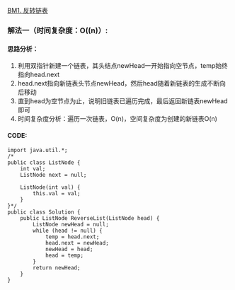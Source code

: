 [BM1. 反转链表](https://www.nowcoder.com/practice/75e878df47f24fdc9dc3e400ec6058ca?tpId=295&tqId=23286&ru=%2Fpractice%2Fb58434e200a648c589ca2063f1faf58c&qru=%2Fta%2Fformat-top101%2Fquestion-ranking&sourceUrl=%2Fexam%2Foj)
### 解法一（时间复杂度：O((n)）:
#### 思路分析：
1. 利用双指针新建一个链表，其头结点newHead一开始指向空节点，temp始终指向head.next
2. head.next指向新链表头节点newHead，然后head随着新链表的生成不断向后移动
3. 直到head为空节点为止，说明旧链表已遍历完成，最后返回新链表newHead即可
4. 时间复杂度分析：遍历一次链表，O(n)，空间复杂度为创建的新链表O(n)
#### CODE:
```
import java.util.*;
/*
public class ListNode {
    int val;
    ListNode next = null;

    ListNode(int val) {
        this.val = val;
    }
}*/
public class Solution {
    public ListNode ReverseList(ListNode head) {
        ListNode newHead = null;
        while (head != null) {
            temp = head.next;
            head.next = newHead;
            newHead = head;
            head = temp;
        }
        return newHead;
    }
}
```

